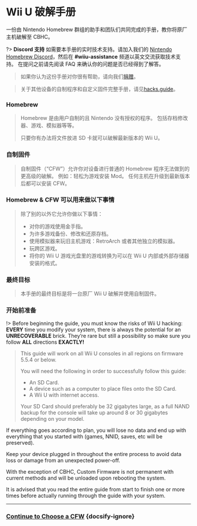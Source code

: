 # Wii U 破解手册

一份由 Nintendo Homebrew 群组的助手和团队们共同完成的手册，教你将原厂主机破解至 CBHC。

?> **Discord 支持** 如需要本手册的实时技术支持。请加入我们的 [Nintendo Homebrew Discord](https://discord.gg/C29hYvh)，然后在 **#wiiu-assistance** 频道以英文交流获取技术支持。 在提问之前请先阅读 FAQ 来确认你的问题是否已经得到了解答。

> 如果你认为这份手册对你很有帮助，请向我们[捐赠](donations)。

> 关于其他设备的自制程序和自定义固件完整手册，请见[hacks.guide](https://hacks.guide)。

### Homebrew

> Homebrew 是由用户自制的且 Nintendo 没有授权的程序。 包括存档修改器、游戏、模拟器等等。
> 
> 只要你有办法将文件放进 SD 卡就可以破解最新版本的 Wii U。

### 自制固件

> 自制固件（“CFW”）允许你对设备进行普通的 Homebrew 程序无法做到的更高级的破解。 例如：轻松为游戏安装 Mod。 任何主机在升级到最新版本后都可以安装 CFW。

### Homebrew & CFW 可以用来做以下事情
>
> 除了别的以外它允许你做以下事情：
> 
> - 对你的游戏使用金手指。
> - 为许多游戏备份、修改和还原存档。
> - 使用模拟器来玩旧主机游戏：RetroArch 或者其他独立的模拟器。
> - 玩跨区游戏。
> - 将你的 Wii U 游戏光盘里的游戏转换为可以在 Wii U 内部或外部存储器安装的格式。

### 最终目标

> 本手册的最终目标是将一台原厂 Wii U 破解并使用自制固件。

### 开始前准备

!> Before beginning the guide, you must know the risks of Wii U hacking: **EVERY** time you modify your system, there is always the potential for an **UNRECOVERABLE** brick. They’re rare but still a possibility so make sure you follow **ALL** directions **EXACTLY!**
>
> This guide will work on all Wii U consoles in all regions on firmware 5.5.4 or below.
> 
> You will need the following in order to successfully follow this guide:
> 
> - An SD Card.
> - A device such as a computer to place files onto the SD Card.
> - A Wii U with internet access.
> 
> Your SD Card should preferably be 32 gigabytes large, as a full NAND backup for the console will take up around 8 or 30 gigabytes depending on your model.

If everything goes according to plan, you will lose no data and end up with everything that you started with (games, NNID, saves, etc will be preserved).

Keep your device plugged in throughout the entire process to avoid data loss or damage from an unexpected power-off.

With the exception of CBHC, Custom Firmware is not permanent with current methods and will be unloaded upon rebooting the system.

It is advised that you read the entire guide from start to finish one or more times before actually running through the guide with your system.

---

### [Continue to Choose a CFW](cfw-choice) {docsify-ignore}
